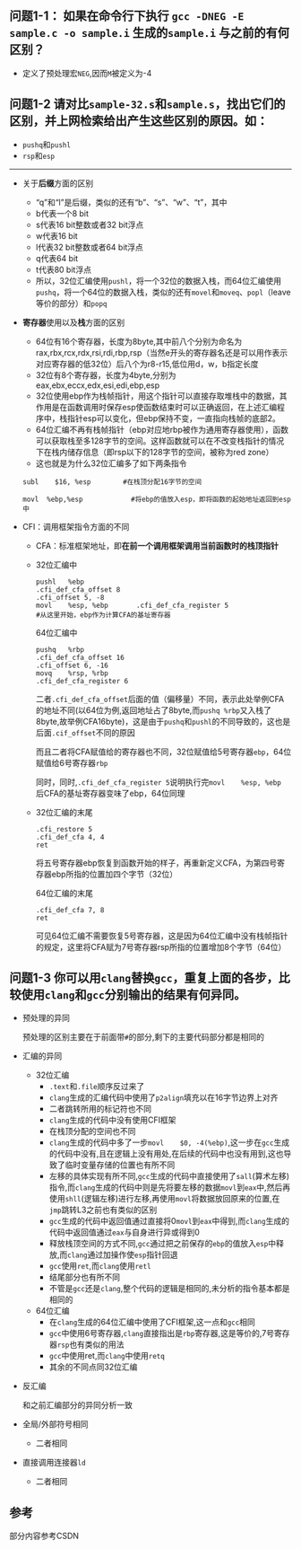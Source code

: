 ## **问题1-1**： 如果在命令行下执行  `gcc -DNEG -E sample.c -o sample.i` 生成的`sample.i` 与之前的有何区别？

* 定义了预处理宏`NEG`,因而`M`被定义为-4

## **问题1-2** 请对比`sample-32.s`和`sample.s`，找出它们的区别，并上网检索给出产生这些区别的原因。如：

- `pushq`和`pushl`
- `rsp`和`esp`

***

- 关于**后缀**方面的区别

     -  “q”和“l”是后缀，类似的还有“b”、“s”、“w”、“t”，其中
     - b代表一个8 bit
     - s代表16 bit整数或者32 bit浮点
     - w代表16 bit
     - l代表32 bit整数或者64 bit浮点
     - q代表64 bit
     - t代表80 bit浮点
     - 所以，32位汇编使用`pushl`，将一个32位的数据入栈，而64位汇编使用`pushq`，将一个64位的数据入栈，类似的还有`movel`和`moveq`、`popl`（leave等价的部分）和`popq`

- **寄存器**使用以及**栈**方面的区别

  - 64位有16个寄存器，长度为8byte,其中前八个分别为命名为rax,rbx,rcx,rdx,rsi,rdi,rbp,rsp（当然e开头的寄存器名还是可以用作表示对应寄存器的低32位）后八个为r8-r15,低位用d，w，b指定长度
  - 32位有8个寄存器，长度为4byte,分别为eax,ebx,eccx,edx,esi,edi,ebp,esp
  - 32位使用ebp作为栈帧指针，用这个指针可以直接存取堆栈中的数据，其作用是在函数调用时保存esp使函数结束时可以正确返回，在上述汇编程序中，栈指针esp可以变化，但ebp保持不变，一直指向栈帧的底部2。
  - 64位汇编不再有栈帧指针（ebp对应地rbp被作为通用寄存器使用），函数可以获取栈至多128字节的空间。这样函数就可以在不改变栈指针的情况下在栈内储存信息（即rsp以下的128字节的空间，被称为red zone）
  - 这也就是为什么32位汇编多了如下两条指令

  ```assembly
  subl    $16, %esp        #在栈顶分配16字节的空间
  
  movl 	%ebp,%esp 			 #将ebp的值放入esp，即将函数的起始地址返回到esp中
  ```

- CFI：调用框架指令方面的不同

  - CFA：标准框架地址，即**在前一个调用框架调用当前函数时的栈顶指针**

  - 32位汇编中

    ```assembly
    pushl   %ebp
    .cfi_def_cfa_offset 8
    .cfi_offset 5, -8
    movl    %esp, %ebp       .cfi_def_cfa_register 5
    #从这里开始，ebp作为计算CFA的基址寄存器
    ```

    64位汇编中

    ```assembly
    pushq   %rbp
    .cfi_def_cfa_offset 16
    .cfi_offset 6, -16
    movq    %rsp, %rbp
    .cfi_def_cfa_register 6
    ```

    二者`.cfi_def_cfa_offset`后面的值（偏移量）不同，表示此处举例CFA的地址不同(以64位为例,返回地址占了8byte,而`pushq %rbp`又入栈了8byte,故举例CFA16byte)，这是由于`pushq`和`pushl`的不同导致的，这也是后面`.cif_offset`不同的原因

    而且二者将CFA赋值给的寄存器也不同，32位赋值给5号寄存器`ebp`，64位赋值给6号寄存器`rbp`

    同时，同时,`.cfi_def_cfa_register 5`说明执行完`movl    %esp, %ebp   `后CFA的基址寄存器变味了ebp，64位同理

  - 32位汇编的末尾

    ```assembly
    .cfi_restore 5
    .cfi_def_cfa 4, 4
    ret
    ```

    将五号寄存器ebp恢复到函数开始的样子，再重新定义CFA，为第四号寄存器ebp所指的位置加四个字节（32位）

    64位汇编的末尾

    ```assembly
    .cfi_def_cfa 7, 8
    ret
    ```

    可见64位汇编不需要恢复5号寄存器，这是因为64位汇编中没有栈帧指针的规定，这里将CFA赋为7号寄存器rsp所指的位置增加8个字节（64位）

  

## **问题1-3** 你可以用`clang`替换`gcc`，重复上面的各步，比较使用`clang`和`gcc`分别输出的结果有何异同。

- 预处理的异同

     预处理的区别主要在于前面带`#`的部分,剩下的主要代码部分都是相同的

* 汇编的异同
  * 32位汇编
    * `.text`和`.file`顺序反过来了
    * `clang`生成的汇编代码中使用了`p2align`填充以在16字节边界上对齐
    * 二者跳转所用的标记符也不同
    * `clang`生成的代码中没有使用CFI框架
    * 在栈顶分配的空间也不同
    * `clang`生成的代码中多了一步`movl    $0, -4(%ebp)`,这一步在`gcc`生成的代码中没有,且在逻辑上没有用处,在后续的代码中也没有用到,这也导致了临时变量存储的位置也有所不同
    * 左移的具体实现有所不同,`gcc`生成的代码中直接使用了`sall`(算术左移)指令,而`clang`生成的代码中则是先将要左移的数据`movl`到`eax`中,然后再使用`shll`(逻辑左移)进行左移,再使用`movl`将数据放回原来的位置,在`jmp`跳转L3之前也有类似的区别
    * `gcc`生成的代码中返回值通过直接将0`movl`到`eax`中得到,而`clang`生成的代码中返回值通过`eax`与自身进行异或得到0
    * 释放栈顶空间的方式不同,`gcc`通过把之前保存的`ebp`的值放入`esp`中释放,而`clang`通过加操作使`esp`指针回退
    * `gcc`使用`ret`,而`clang`使用`retl`
    * 结尾部分也有所不同
    * 不管是`gcc`还是`clang`,整个代码的逻辑是相同的,未分析的指令基本都是相同的
  * 64位汇编
    * 在`clang`生成的64位汇编中使用了CFI框架,这一点和`gcc`相同
    * `gcc`中使用6号寄存器,`clang`直接指出是`rbp`寄存器,这是等价的,7号寄存器`rsp`也有类似的用法
    * `gcc`中使用ret,而`clang`中使用`retq`
    * 其余的不同点同32位汇编

* 反汇编

  和之前汇编部分的异同分析一致

* 全局/外部符号相同
  * 二者相同

* 直接调用连接器`ld`
  * 二者相同

## 参考

部分内容参考CSDN



